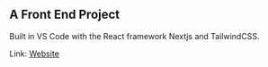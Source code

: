 ## A Front End Project
Built in VS Code with the React framework Nextjs and TailwindCSS.

Link: [Website](https://react-calculator-git-master-lucasdota.vercel.app/)